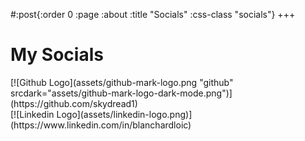 #:post{:order 0
       :page :about
       :title "Socials"
       :css-class "socials"}
+++
# My Socials
<div class="social-icons">
<div>
[![Github Logo](assets/github-mark-logo.png "github" srcdark="assets/github-mark-logo-dark-mode.png")](https://github.com/skydread1)
</div>
<div>
[![Linkedin Logo](assets/linkedin-logo.png)](https://www.linkedin.com/in/blanchardloic)
</div>
</div>